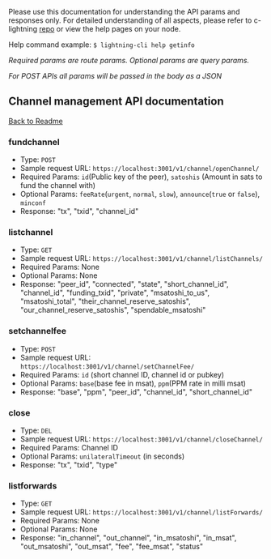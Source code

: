 Please use this documentation for understanding the API params and responses only.
For detailed understanding of all aspects, please refer to c-lightning [repo](https://github.com/ElementsProject/lightning) or view the help pages on your node.

Help command example: `$ lightning-cli help getinfo`

*Required params are route params. Optional params are query params.*

*For POST APIs all params will be passed in the body as a JSON*

## Channel management API documentation
[Back to Readme](../README.md)

### fundchannel
- Type: `POST`
- Sample request URL: `https://localhost:3001/v1/channel/openChannel/`
- Required Params: `id`(Public key of the peer), `satoshis` (Amount in sats to fund the channel with)
- Optional Params: `feeRate`(`urgent`, `normal`, `slow`), `announce`(`true` or `false`), `minconf`
- Response: "tx", "txid", "channel_id"

### listchannel
- Type: `GET`
- Sample request URL: `https://localhost:3001/v1/channel/listChannels/`
- Required Params: None
- Optional Params: None
- Response:
"peer_id", "connected", "state", "short_channel_id", "channel_id", "funding_txid", "private", "msatoshi_to_us", "msatoshi_total", "their_channel_reserve_satoshis", "our_channel_reserve_satoshis", "spendable_msatoshi"

### setchannelfee
- Type: `POST`
- Sample request URL: `https://localhost:3001/v1/channel/setChannelFee/`
- Required Params: `id` (short channel ID, channel id or pubkey)
- Optional Params: `base`(base fee in msat), `ppm`(PPM rate in milli msat)
- Response:
"base", "ppm", "peer_id", "channel_id", "short_channel_id"

### close
- Type: `DEL`
- Sample request URL: `https://localhost:3001/v1/channel/closeChannel/`
- Required Params: Channel ID
- Optional Params: `unilateralTimeout` (in seconds)
- Response:
"tx", "txid", "type"

### listforwards
- Type: `GET`
- Sample request URL: `https://localhost:3001/v1/channel/listForwards/`
- Required Params: None
- Optional Params: None
- Response:
"in_channel", "out_channel", "in_msatoshi", "in_msat", "out_msatoshi", "out_msat", "fee", "fee_msat", "status"